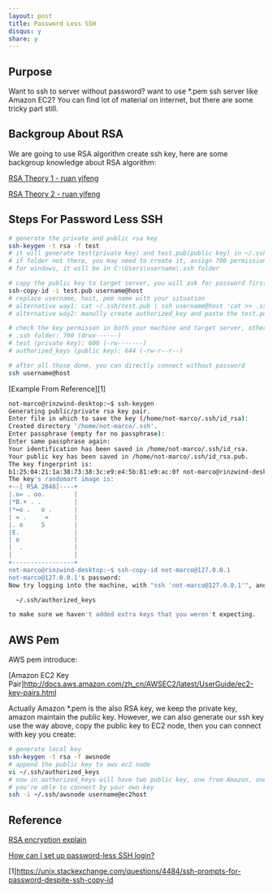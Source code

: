 ```yaml
---
layout: post
title: Password Less SSH
disqus: y
share: y
---
```


Purpose
-------------------------
Want to ssh to server without password? want to use *.pem ssh server like Amazon EC2? You can find lot of material on internet, but there are some tricky part still.

Backgroup About RSA
-------------------------

We are going to use RSA algorithm create ssh key, here are some backgroup knowledge about RSA algorithm:

[RSA Theory 1 - ruan yifeng](http://www.ruanyifeng.com/blog/2013/06/rsa_algorithm_part_one.html)

[RSA Theory 2 - ruan yifeng](http://www.ruanyifeng.com/blog/2013/07/rsa_algorithm_part_two.html)

Steps For Password Less SSH
-------------------------

```bash
# generate the private and public rsa key
ssh-keygen -t rsa -f test
# it will generate test(private key) and test.pub(public key) in ~/.ssh folder
# if folder not there, you may need to create it, assign 700 permission
# for windows, it will be in C:\Users\username\.ssh folder

# copy the public key to target server, you will ask for password first time
ssh-copy-id -i test.pub username@host
# replace username, host, pem name with your situation
# alternative way1: cat ~/.ssh/test.pub | ssh username@host 'cat >> .ssh/authorized_keys'
# alternative way2: manully create authorized_key and paste the test.pub content

# check the key permisson in both your machine and target server, otherwise it not work!
# .ssh folder: 700 (drwx------)
# test (private key): 600 (-rw-------)
# authorized_keys (public key): 644 (-rw-r--r--)

# after all those done, you can directly connect without password
ssh username@host
```

[Example From Reference][1]

```bash
not-marco@rinzwind-desktop:~$ ssh-keygen 
Generating public/private rsa key pair.
Enter file in which to save the key (/home/not-marco/.ssh/id_rsa): 
Created directory '/home/not-marco/.ssh'.
Enter passphrase (empty for no passphrase): 
Enter same passphrase again: 
Your identification has been saved in /home/not-marco/.ssh/id_rsa.
Your public key has been saved in /home/not-marco/.ssh/id_rsa.pub.
The key fingerprint is:
b1:25:04:21:1a:38:73:38:3c:e9:e4:5b:81:e9:ac:0f not-marco@rinzwind-desktop
The key's randomart image is:
+--[ RSA 2048]----+
|.o= . oo.        |
|*B.+ . .         |
|*=o .   o .      |
| = .     =       |
|. o     S        |
|E.               |
| o               |
|  .              |
|                 |
+-----------------+
not-marco@rinzwind-desktop:~$ ssh-copy-id not-marco@127.0.0.1
not-marco@127.0.0.1's password: 
Now try logging into the machine, with "ssh 'not-marco@127.0.0.1'", and check in:

  ~/.ssh/authorized_keys

to make sure we haven't added extra keys that you weren't expecting.
```

AWS Pem
-------------------------

AWS pem introduce:

[Amazon EC2 Key Pair]http://docs.aws.amazon.com/zh_cn/AWSEC2/latest/UserGuide/ec2-key-pairs.html

Actually Amazon *.pem is the also RSA key, we keep the private key, amazon maintain the public key. However, we can also generate our ssh key use the way above, copy the public key to EC2 node, then you can connect with key you create:

```bash
# generate local key
ssh-keygen -t rsa -f awsnode
# append the public key to aws ec2 node
vi ~/.ssh/authorized_keys
# now in authorized_keys will have two public key, one from Amazon, one from your
# you're able to connect by your own key
ssh -i ~/.ssh/awsnode username@ec2host
```

Reference
-------------------------

[RSA encryption explain](http://honglu.me/2014/11/09/RSA%E5%8A%A0%E5%AF%86%E6%B5%85%E6%9E%90/)

[How can I set up password-less SSH login?](https://askubuntu.com/questions/46930/how-can-i-set-up-password-less-ssh-login)

[1]https://unix.stackexchange.com/questions/4484/ssh-prompts-for-password-despite-ssh-copy-id

